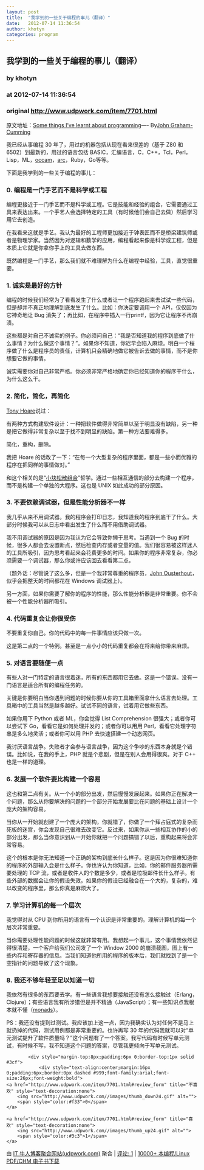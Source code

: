 ```yaml
---
layout: post
title:  "我学到的一些关于编程的事儿（翻译）"
date:   2012-07-14 11:36:54
author: khotyn
categories: program
---
```


## 我学到的一些关于编程的事儿（翻译）
### by khotyn
### at 2012-07-14 11:36:54
### original <http://www.udpwork.com/item/7701.html>

<p>原文地址：<a href="http://blog.jgc.org/2012/07/some-things-ive-learnt-about.html">Some things I’ve learnt about programming</a>—- By<a href="http://en.wikipedia.org/wiki/John_Graham-Cumming">John Graham-Cumming</a></p>
<p>我已经从事编程 30 年了，用过的机器包括从现在看来很差的（基于 Z80 和 6502）到最新的，用过的语言包括 BASIC，汇编语言，C，C++，Tcl，Perl，Lisp，ML，<a href="http://pop-users.org/wiki/occam-pi">occam</a>，<a href="http://arclanguage.org/">arc</a>，Ruby，Go等等。</p>
<p>下面是我学到的一些关于编程的事儿：</p>
<h3>0. 编程是一门手艺而不是科学或工程</h3>
<p>编程更接近于一门手艺而不是科学或工程。它是技能和经验的组合，它需要通过工具来表达出来。一个手艺人会选择特定的工具（有时候他们会自己去做）然后学习用它去创造。</p>
<p>在我看来这就是手艺。我认为最好的工程师更加接近于钟表匠而不是桥梁建筑师或者是物理学家。当然因为对逻辑和数学的应用，编程看起来像是科学或工程，但是本质上它就是你拿你手上的工具去做东西。</p>
<p>既然编程是一门手艺，那么我们就不难理解为什么在编程中经验，工具，直觉很重要。</p>
<h3>1. 诚实是最好的方针</h3>
<p>编程的时候我们经常为了看看发生了什么或者让一个程序跑起来去试试一些代码，但是却并不真正地理解到底发生了什么。比如：你决定要调用一个 API，仅仅因为它神奇地让 Bug 消失了；再比如，在程序中插入一行printf，因为它让程序不再崩溃。</p>
<p>这些都是对自己不诚实的例子。你必须问自己：“我是否知道我的程序到底做了什么事情？为什么做这个事情？”。如果你不知道，你迟早会陷入麻烦。明白一个程序做了什么是程序员的责任，计算机只会精确地做它被告诉去做的事情，而不是你想要它做的事情。</p>
<p>诚实需要你对自己非常严格。你必须非常严格地确定你已经知道你的程序干什么，为什么这么干。</p>
<h3>2. 简化，简化，再简化</h3>
<p><a href="http://en.wikiquote.org/wiki/C._A._R._Hoare">Tony Hoare</a>说过：</p>
<p>有两种方式构建软件设计：一种把软件做得非常简单以至于明显没有缺陷，另一种是把它做得非常复杂以至于找不到明显的缺陷。第一种方法要难得多。</p>
<p>简化，重构，删除。</p>
<p>我把 Hoare 的话改了一下：“在每一个大型复杂的程序里面，都是一些小而优雅的程序在把同样的事情做对。”</p>
<p>和这个相关的是“<a href="http://book.douban.com/subject/1676583/">小块松散组合</a>”哲学。通过一些相互通信的部分去构建一个程序，而不是构建一个单独的大程序。这也是 UNIX 如此成功的部分原因。</p>
<h3>3. 不要依赖调试器，但是性能分析器不一样</h3>
<p>我几乎从来不用调试器。我的程序会打印日志，我知道我的程序到底干了什么。大部分时候我可以从日志中看出发生了什么而不用借助调试器。</p>
<p>我不用调试器的原因是因为我认为它会导致你懒于思考。当遇到一个 Bug 的时候，很多人都会去设置断点，然后检查内存或者变量的值。我们很容易被这样迷人的工具所吸引，因为思考看起来会花费更多的时间。如果你的程序非常复杂，你必须需要一个调试器，那么你或许应该回去看看第二点。</p>
<p>（题外话：尽管说了这么多，但是一个我非常尊重的程序员，<a href="http://en.wikipedia.org/wiki/John_Ousterhout">John Ousterhout</a>，似乎会把整天的时间都花在 Windows 调试器上）。</p>
<p>另一方面，如果你需要了解你的程序的性能，那么性能分析器是非常重要。你不会被一个性能分析器所吸引。</p>
<h3>4. 代码重复会让你很受伤</h3>
<p>不要重复你自己。你的代码中的每一件事情应该只做一次。</p>
<p>这是第二点的一个特例。甚至是一点小小的代码重复都会在将来给你带来麻烦。</p>
<h3>5. 对语言要随便一点</h3>
<p>有些人对一门特定的语言很着迷，所有的东西都用它去做。这是一个错误。没有一门语言是适合所有的编程任务的。</p>
<p>关键是你要明白当你遇到问题的时候你要从你的工具箱里面拿什么语言去处理。工具箱中的工具当然是越多越好。试试不同的语言，试着用它做些东西。</p>
<p>如果你用下 Python 或者 ML，你会觉得 List Comprehension 很强大；或者你可以尝试下 Go，看看它是如何处理并发的；或者你可以用用 Perl，看看它处理字符串是多么地灵活；或者你可以用 PHP 去快速搭建一个动态网页。</p>
<p>我讨厌语言战争。失败者才会参与语言战争，因为这个争吵的东西本身就是个错误。比如说，在我的手上，PHP 就是个悲剧，但是在别人会用得很爽。对于 C++ 也是一样的道理。</p>
<h3>6. 发展一个软件要比构建一个容易</h3>
<p>这也和第二点有关。从一个小的部分出发，然后慢慢发展起来。如果你正在解决一个问题，那么从你要解决的问题的一个部分开始发展要比在问题的基础上设计一个庞大的架构容易。</p>
<p>当你从一开始就创建了一个庞大的架构，你就错了，你做了一个拜占庭式的复杂而死板的迷宫，你会发现自己很难去改变它。反过来，如果你从一些相互协作的小的部分出发，那么当你意识到从一开始你就把一个问题搞错了以后，重构起来将会非常容易。</p>
<p>这个的根本是你无法知道一个正确的架构到底长什么样子。这是因为你很难知道你的程序的外部输入会是什么样子。你也许认为你知道，比如，你的邮件服务器所需要处理的 TCP 流，或者是收件人的个数是多少，或者是垃圾邮件长什么样子。有些外部的数据会让你的假设失效。如果你的假设已经融合在一个大的，复杂的，难以改变的程序里，那么你真是麻烦大了。</p>
<h3>7. 学习计算机的每一个层次</h3>
<p>我觉得对从 CPU 到你所用的语言有一个认识是非常重要的。理解计算机的每一个层次非常重要。</p>
<p>当你需要处理性能问题的时候这就非常有用。我想起一个事儿，这个事情我依然记得很清楚，一个客户给我们公司发了一个 Window 2000 的崩溃截图，图上有一些内存和寄存器的信息。当我们知道他所用的程序的版本后，我们就找到了是一个空指针的问题导致了这个现象。</p>
<h3>8. 我还不够年轻至足以知道一切</h3>
<p>我依然有很多的东西要去学。有一些语言我想要接触还没有怎么接触过（Erlang，Clojure）；有些语言我有所涉猎但是并不精通（JavaScript）；有一些知识点我根本就不懂（<a href="http://en.wikipedia.org/wiki/Monad_(functional_programming)">monads</a>）。</p>
<p>PS：我还没有提到过测试。我应该加上这一点，因为我确实认为对任何不是马上就扔掉的代码，测试用例都是非常重要的。也许再写 30 年的代码我就可以对“单元测试提升了软件质量吗？”这个问题有了一个答案。我写代码有时候写单元测试，有时候不写，我不知道这个问题的答案，尽管我更倾向于写单元测试。</p>

			<div style="margin-top:8px;padding:6px 0;border-top:1px solid #3cf">
				<div style="text-align:center;margin:16px 0;padding:6px;border:0px dashed #999;font-family:arial;font-size:26px;font-weight:bold">
	<a href="http://www.udpwork.com/item/7701.html#review_form" title="不喜欢" style="text-decoration:none">
		<img src="http://www.udpwork.com//images/thumb_down24.gif" alt="">
		<span style="color:#f33">0</span>
	</a>
	   
	<a href="http://www.udpwork.com/item/7701.html#review_form" title="喜欢" style="text-decoration:none">
		<img src="http://www.udpwork.com//images/thumb_up24.gif" alt="">
		<span style="color:#3c3">1</span>
	</a>
</div>				<p>
					由 <a href="http://www.udpwork.com/">IT 牛人博客聚合网站(udpwork.com)</a> 聚合
					|
					<a href="http://www.udpwork.com/item/7701.html#reviews">评论: 1</a>
					|
					<a href="http://book.benegg.com/tag/%E7%BC%96%E7%A8%8B?from=udpwork-feed">10000+ 本编程/Linux PDF/CHM 电子书下载</a>
				</p>
			</div>